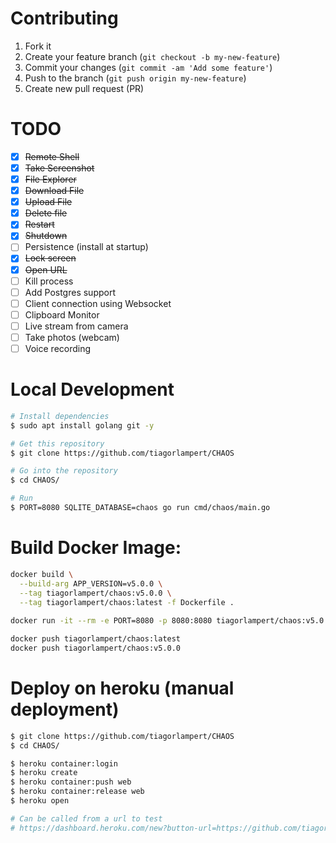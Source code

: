 # Contributing

1. Fork it
2. Create your feature branch (`git checkout -b my-new-feature`)
3. Commit your changes (`git commit -am 'Add some feature'`)
4. Push to the branch (`git push origin my-new-feature`)
5. Create new pull request (PR)

# TODO

- [x] ~~Remote Shell~~
- [x] ~~Take Screenshot~~
- [x] ~~File Explorer~~
- [x] ~~Download File~~
- [x] ~~Upload File~~
- [X] ~~Delete file~~
- [x] ~~Restart~~
- [x] ~~Shutdown~~
- [ ] Persistence (install at startup)
- [x] ~~Lock screen~~
- [X] ~~Open URL~~
- [ ] Kill process
- [ ] Add Postgres support
- [ ] Client connection using Websocket
- [ ] Clipboard Monitor
- [ ] Live stream from camera
- [ ] Take photos (webcam)
- [ ] Voice recording

# Local Development
```bash
# Install dependencies
$ sudo apt install golang git -y

# Get this repository
$ git clone https://github.com/tiagorlampert/CHAOS

# Go into the repository
$ cd CHAOS/

# Run
$ PORT=8080 SQLITE_DATABASE=chaos go run cmd/chaos/main.go
```

# Build Docker Image:

```bash
docker build \
  --build-arg APP_VERSION=v5.0.0 \
  --tag tiagorlampert/chaos:v5.0.0 \
  --tag tiagorlampert/chaos:latest -f Dockerfile .
            
docker run -it --rm -e PORT=8080 -p 8080:8080 tiagorlampert/chaos:v5.0.0

docker push tiagorlampert/chaos:latest
docker push tiagorlampert/chaos:v5.0.0
```

# Deploy on heroku (manual deployment)
```bash
$ git clone https://github.com/tiagorlampert/CHAOS
$ cd CHAOS/

$ heroku container:login
$ heroku create
$ heroku container:push web
$ heroku container:release web
$ heroku open

# Can be called from a url to test
# https://dashboard.heroku.com/new?button-url=https://github.com/tiagorlampert/CHAOS&template=https://github.com/tiagorlampert/CHAOS/tree/{branch_with_deploy}
```